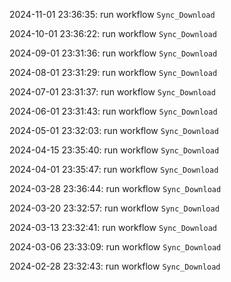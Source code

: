 2024-11-01 23:36:35: run workflow `Sync_Download` 

2024-10-01 23:36:22: run workflow `Sync_Download` 

2024-09-01 23:31:36: run workflow `Sync_Download` 

2024-08-01 23:31:29: run workflow `Sync_Download` 

2024-07-01 23:31:37: run workflow `Sync_Download` 

2024-06-01 23:31:43: run workflow `Sync_Download` 

2024-05-01 23:32:03: run workflow `Sync_Download` 

2024-04-15 23:35:40: run workflow `Sync_Download` 

2024-04-01 23:35:47: run workflow `Sync_Download` 

2024-03-28 23:36:44: run workflow `Sync_Download` 

2024-03-20 23:32:57: run workflow `Sync_Download` 

2024-03-13 23:32:41: run workflow `Sync_Download` 

2024-03-06 23:33:09: run workflow `Sync_Download` 

2024-02-28 23:32:43: run workflow `Sync_Download` 


